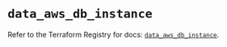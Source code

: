 # `data_aws_db_instance`

Refer to the Terraform Registry for docs: [`data_aws_db_instance`](https://registry.terraform.io/providers/hashicorp/aws/6.14.0/docs/data-sources/db_instance).
